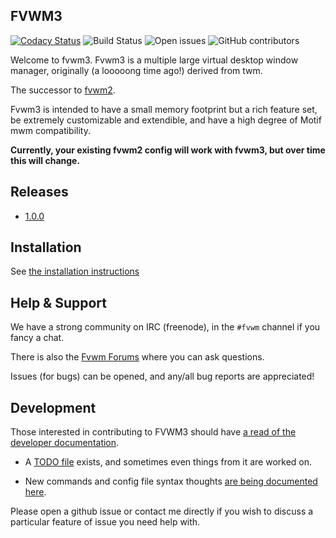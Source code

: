 FVWM3
-----

[![Codacy Status](https://api.codacy.com/project/badge/Grade/0bfafcfd16b84a96a1305e92de2d6c4c)](https://app.codacy.com/gh/fvwmorg/fvwm3?utm_source=github.com&utm_medium=referral&utm_content=fvwmorg/fvwm3&utm_campaign=Badge_Grade_Settings)
![Build Status](https://github.com/fvwmorg/fvwm3/workflows/FVWM3%20CI/badge.svg)
![Open issues](https://img.shields.io/github/issues-raw/fvwmorg/fvwm3)
![GitHub contributors](https://img.shields.io/github/contributors/fvwmorg/fvwm3)

Welcome to fvwm3.  Fvwm3 is a multiple large virtual desktop window manager,
originally (a looooong time ago!) derived from twm.

The successor to [fvwm2](http://github.com/fvwmorg/fvwm).

Fvwm3 is intended to have a small memory footprint but a rich feature set, be
extremely customizable and extendible, and have a high degree of Motif mwm
compatibility.

**Currently, your existing fvwm2 config will work with fvwm3, but over time
this will change.**

Releases
--------

* [1.0.0](https://github.com/fvwmorg/fvwm3/releases/tag/1.0.0)

Installation
------------

See [the installation instructions](./dev-docs/INSTALL.md)

Help & Support
--------------

We have a strong community on IRC (freenode), in the `#fvwm` channel if you
fancy a chat.

There is also the [Fvwm Forums](https://fvwmforums.org) where you can ask
questions.

Issues (for bugs) can be opened, and any/all bug reports are appreciated!

Development
-----------

Those interested in contributing to FVWM3 should have [a read of the developer
documentation](./dev-docs/DEVELOPERS.md).

* A [TODO file](./dev-docs/TODO.md) exists, and sometimes even things from it are
worked on.

* New commands and config file syntax thoughts [are being documented here](./dev-docs/NEW-COMMANDS.md).

Please open a github issue or contact me directly if you wish to discuss a
particular feature of issue you need help with.
